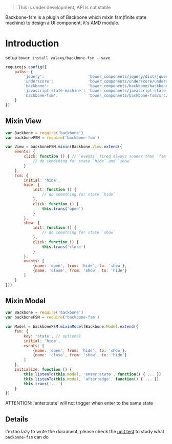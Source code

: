 > This is under development, API is not stable

Backbone-fsm is a plugin of Backbone which mixin fsm(finite state machine) to design a UI component, it's AMD module.

# Introduction
setup `bower install valaxy/backbone-fsm --save`

```javascript
requirejs.config({
    paths: {
        'jquery':                   'bower_components/jquery/dist/jquery.min',
        'underscore':               'bower_components/underscore/underscore-min',
        'backbone':                 'bower_components/backbone/backbone',
        'javascript-state-machine': 'bower_components/javascript-state-machine/state-machine',
        'backbone-fsm':             'bower_components/backbone-fsm/src/backbone-fsm'
    }
})

```

## Mixin View
```javascript
var Backbone = require('backbone')
var backboneFSM = require('backbone-fsm')

var View = backboneFSM.mixin(Backbone.View.extend({
	events: {
		click: function () { // `events` fired always sooner than `fsm`
		    // do something for state `hide` and `show`
		}
	},
	fsm: {
		initial: 'hide',
		hide: {
			init: function () {
				// do something for state `hide`
			},
			click: function () {
				this.trans('open')
			}
		},
		show: {
			init: function () {
				// do something for state `show`
			},
			click: function () {
				this.trans('close')
			}
		},
		events: [
			{name: 'open', from: 'hide', to: 'show'},
			{name: 'close', from: 'show', to: 'hide'}
		]
	}
}))
```

## Mixin Model
```javascript
var Backbone = require('backbone')
var backboneFSM = require('backbone-fsm')

var Model = backboneFSM.mixinModel(Backbone.Model.extend({
    fsm: {
    	key: 'state', // optional
    	initial: 'hide',
    	events: [
    		{name: 'open', from: 'hide', to: 'show'},
    		{name: 'close', from: 'show', to: 'hide'}
    	]
    },
    initialize: function () {
    	this.listenTo(this.model, 'enter:state', function() { ... })
    	this.listenTo(this.model, 'after:edge', function() { ... })
    	this.trans('...')
    }
})
```

ATTENTION: 'enter:state' will not trigger when enter to the same state

## Details
I'm too lazy to write the document, please check the [unit test](https://github.com/valaxy/backbone-fsm/tree/master/test/unit) to study what `backbone-fsm` can do